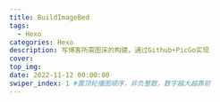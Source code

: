 ```yaml
---
title: BuildImageBed
tags:
  - Hexo
categories: Hexo
description: 写博客所需图床的构建，通过Github+PicGo实现
cover: 
top_img: 
date: 2022-11-12 00:00:00
swiper_index: 1 #置顶轮播图顺序，非负整数，数字越大越靠前
---
```


